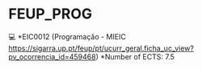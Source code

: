 # FEUP_PROG
:computer:
*EIC0012 (Programação - MIEIC https://sigarra.up.pt/feup/pt/ucurr_geral.ficha_uc_view?pv_ocorrencia_id=459468)
*Number of ECTS: 7.5